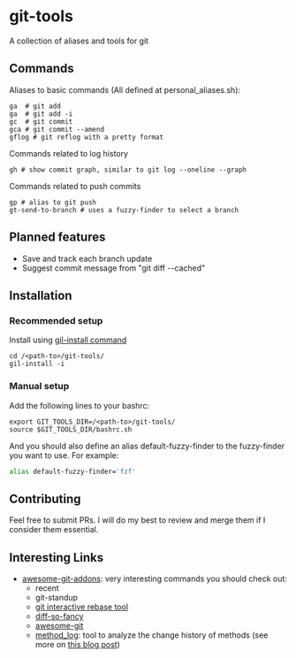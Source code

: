 # git-tools
A collection of aliases and tools for git

## Commands

Aliases to basic commands (All defined at personal_aliases.sh):
```
ga  # git add
ga  # git add -i
gc  # git commit
gca # git commit --amend
gflog # git reflog with a pretty format
```

Commands related to log history
```
gh # show commit graph, similar to git log --oneline --graph
```

Commands related to push commits
```
gp # alias to git push
gt-send-to-branch # uses a fuzzy-finder to select a branch
```

## Planned features
- Save and track each branch update
- Suggest commit message from "git diff --cached"

## Installation

### Recommended setup
Install using [gil-install command](https://github.com/adrianogil/gil-tools)

```
cd /<path-to>/git-tools/
gil-install -i
```

### Manual setup

Add the following lines to your bashrc:
```
export GIT_TOOLS_DIR=/<path-to>/git-tools/
source $GIT_TOOLS_DIR/bashrc.sh
```

And you should also define an alias default-fuzzy-finder to the fuzzy-finder you want to use. For example:

```bash
alias default-fuzzy-finder='fzf'
```

## Contributing

Feel free to submit PRs. I will do my best to review and merge them if I consider them essential.

## Interesting Links

* [awesome-git-addons](https://github.com/stevemao/awesome-git-addons): very interesting commands you should check out:
    * recent
    * git-standup
    * [git interactive rebase tool](https://github.com/MitMaro/git-interactive-rebase-tool)
    * [diff-so-fancy](https://github.com/so-fancy/diff-so-fancy)
    * [awesome-git](https://github.com/dictcp/awesome-git)
    * [method_log](https://github.com/freerange/method_log): tool to analyze the change history of methods (see more on [this blog post](https://www.urbanautomaton.com/blog/2014/09/22/tracking-method-history-in-git/))

